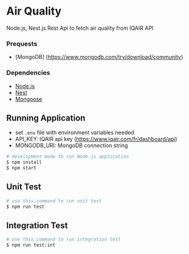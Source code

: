 # Air Quality
Node.js, Nest.js Rest Api to fetch air quality from IQAIR API

### Prequests   
 - [MongoDB] (https://www.mongodb.com/try/download/community)
### Dependencies  
- [Node.js](https://nodejs.org/en/)
- [Nest](https://github.com/nestjs/nest)
- [Mongoose](https://mongoosejs.com/)

## Running Application

- set ```.env``` file with environment variables needed
- API_KEY: IQAIR api key (https://www.iqair.com/fr/dashboard/api)
- MONGODB_URI: MongoDB connection string

```bash
# development mode to run Node.js application
$ npm install
$ npm start
```
## Unit Test

```bash
# use this command to run unit test
$ npm run test
```

## Integration Test

```bash
# use this command to run integration test
$ npm run test:int
```
